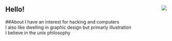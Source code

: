 Hello! <img align=right src="https://komarev.com/ghpvc/?username=mausn1&color=lightgrey"/>
---
##About
I have an interest for hacking and computers<br />
I also like dwelling in graphic design but primarly illustration<br />
I believe in the unix philosophy

